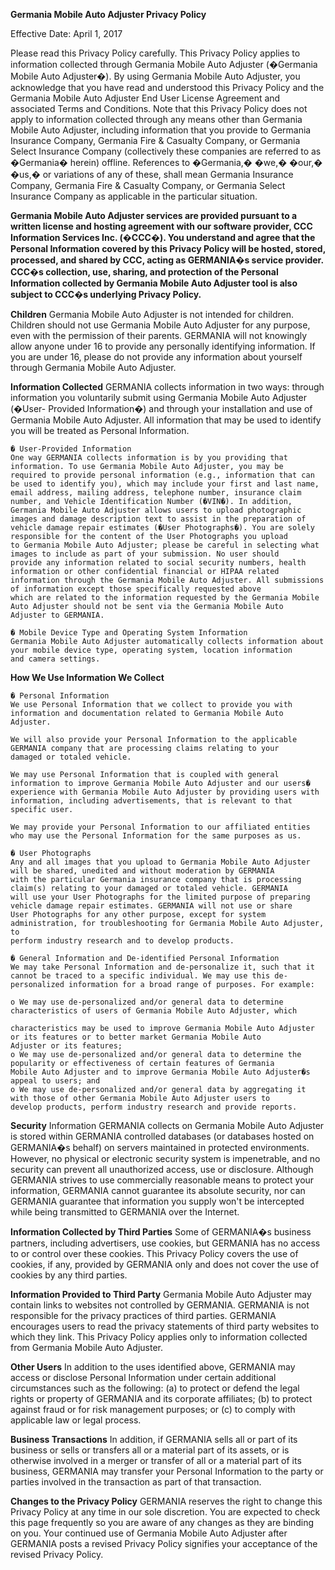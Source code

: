 **Germania Mobile Auto Adjuster Privacy Policy**

Effective Date: April 1, 2017

Please read this Privacy Policy carefully. This Privacy Policy applies to information collected through Germania Mobile Auto Adjuster
(�Germania Mobile Auto Adjuster�). By using Germania Mobile Auto Adjuster, you acknowledge that you have read and understood this
Privacy Policy and the Germania Mobile Auto Adjuster End User License Agreement and associated Terms and Conditions. Note that this
Privacy Policy does not apply to information collected through any means other than Germania Mobile Auto Adjuster, including information that
you provide to Germania Insurance Company, Germania Fire & Casualty Company, or Germania Select Insurance Company (collectively these
companies are referred to as �Germania� herein) offline. References to �Germania,� �we,� �our,� �us,� or variations of any of these,
shall mean Germania Insurance Company, Germania Fire & Casualty Company, or Germania Select Insurance Company as applicable in the
particular situation.

**Germania Mobile Auto Adjuster services are provided pursuant to a written license and hosting agreement with our software provider,
CCC Information Services Inc. (�CCC�). You understand and agree that the Personal Information covered by this Privacy Policy will
be hosted, stored, processed, and shared by CCC, acting as GERMANIA�s service provider. CCC�s collection, use, sharing, and
protection of the Personal Information collected by Germania Mobile Auto Adjuster tool is also subject to CCC�s underlying Privacy
Policy.**

**Children**
Germania Mobile Auto Adjuster is not intended for children. Children should not use Germania Mobile Auto Adjuster for any purpose, even with
the permission of their parents. GERMANIA will not knowingly allow anyone under 16 to provide any personally identifying information. If you
are under 16, please do not provide any information about yourself through Germania Mobile Auto Adjuster.

**Information Collected**
GERMANIA collects information in two ways: through information you voluntarily submit using Germania Mobile Auto Adjuster (�User-
Provided Information�) and through your installation and use of Germania Mobile Auto Adjuster. All information that may be used to identify
you will be treated as Personal Information.

```
� User-Provided Information
One way GERMANIA collects information is by you providing that information. To use Germania Mobile Auto Adjuster, you may be
required to provide personal information (e.g., information that can be used to identify you), which may include your first and last name,
email address, mailing address, telephone number, insurance claim number, and Vehicle Identification Number (�VIN�). In addition,
Germania Mobile Auto Adjuster allows users to upload photographic images and damage description text to assist in the preparation of
vehicle damage repair estimates (�User Photographs�). You are solely responsible for the content of the User Photographs you upload
to Germania Mobile Auto Adjuster; please be careful in selecting what images to include as part of your submission. No user should
provide any information related to social security numbers, health information or other confidential financial or HIPAA related
information through the Germania Mobile Auto Adjuster. All submissions of information except those specifically requested above
which are related to the information requested by the Germania Mobile Auto Adjuster should not be sent via the Germania Mobile Auto
Adjuster to GERMANIA.
```
```
� Mobile Device Type and Operating System Information
Germania Mobile Auto Adjuster automatically collects information about your mobile device type, operating system, location information
and camera settings.
```
**How We Use Information We Collect**

```
� Personal Information
We use Personal Information that we collect to provide you with information and documentation related to Germania Mobile Auto
Adjuster.
```
```
We will also provide your Personal Information to the applicable GERMANIA company that are processing claims relating to your
damaged or totaled vehicle.
```
```
We may use Personal Information that is coupled with general information to improve Germania Mobile Auto Adjuster and our users�
experience with Germania Mobile Auto Adjuster by providing users with information, including advertisements, that is relevant to that
specific user.
```
```
We may provide your Personal Information to our affiliated entities who may use the Personal Information for the same purposes as us.
```
```
� User Photographs
Any and all images that you upload to Germania Mobile Auto Adjuster will be shared, unedited and without moderation by GERMANIA
with the particular Germania insurance company that is processing claim(s) relating to your damaged or totaled vehicle. GERMANIA
will use your User Photographs for the limited purpose of preparing vehicle damage repair estimates. GERMANIA will not use or share
User Photographs for any other purpose, except for system administration, for troubleshooting for Germania Mobile Auto Adjuster, to
perform industry research and to develop products.
```
```
� General Information and De-identified Personal Information
We may take Personal Information and de-personalize it, such that it cannot be traced to a specific individual. We may use this de-
personalized information for a broad range of purposes. For example:
```
```
o We may use de-personalized and/or general data to determine characteristics of users of Germania Mobile Auto Adjuster, which
```

```
characteristics may be used to improve Germania Mobile Auto Adjuster or its features or to better market Germania Mobile Auto
Adjuster or its features;
o We may use de-personalized and/or general data to determine the popularity or effectiveness of certain features of Germania
Mobile Auto Adjuster and to improve Germania Mobile Auto Adjuster�s appeal to users; and
o We may use de-personalized and/or general data by aggregating it with those of other Germania Mobile Auto Adjuster users to
develop products, perform industry research and provide reports.
```
**Security**
Information GERMANIA collects on Germania Mobile Auto Adjuster is stored within GERMANIA controlled databases (or databases hosted on
GERMANIA�s behalf) on servers maintained in protected environments. However, no physical or electronic security system is impenetrable,
and no security can prevent all unauthorized access, use or disclosure. Although GERMANIA strives to use commercially reasonable means to
protect your information, GERMANIA cannot guarantee its absolute security, nor can GERMANIA guarantee that information you supply won't
be intercepted while being transmitted to GERMANIA over the Internet.

**Information Collected by Third Parties**
Some of GERMANIA�s business partners, including advertisers, use cookies, but GERMANIA has no access to or control over these cookies.
This Privacy Policy covers the use of cookies, if any, provided by GERMANIA only and does not cover the use of cookies by any third parties.

**Information Provided to Third Party**
Germania Mobile Auto Adjuster may contain links to websites not controlled by GERMANIA. GERMANIA is not responsible for the privacy
practices of third parties. GERMANIA encourages users to read the privacy statements of third party websites to which they link. This Privacy
Policy applies only to information collected from Germania Mobile Auto Adjuster.

**Other Users**
In addition to the uses identified above, GERMANIA may access or disclose Personal Information under certain additional circumstances such as
the following: (a) to protect or defend the legal rights or property of GERMANIA and its corporate affiliates; (b) to protect against fraud or for risk
management purposes; or (c) to comply with applicable law or legal process.

**Business Transactions**
In addition, if GERMANIA sells all or part of its business or sells or transfers all or a material part of its assets, or is otherwise involved in a
merger or transfer of all or a material part of its business, GERMANIA may transfer your Personal Information to the party or parties involved in
the transaction as part of that transaction.

**Changes to the Privacy Policy**
GERMANIA reserves the right to change this Privacy Policy at any time in our sole discretion. You are expected to check this page frequently so
you are aware of any changes as they are binding on you. Your continued use of Germania Mobile Auto Adjuster after GERMANIA posts a
revised Privacy Policy signifies your acceptance of the revised Privacy Policy.



